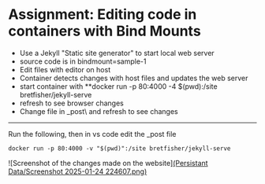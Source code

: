 # Assignment: Editing code in containers with Bind Mounts

- Use a Jekyll "Static site generator" to start local web server
- source code is in bindmount=sample-1 
- Edit files with editor on host 
- Container detects changes with host files and updates the web server 
- start container with **docker run -p 80:4000 -4 $(pwd):/site bretfisher/jekyll-serve
- refresh to see browser changes 
- Change file in _post\ and refresh to see changes 

---

Run the following, then in vs code edit the _post file 
```
docker run -p 80:4000 -v "$(pwd)":/site bretfisher/jekyll-serve
```

![Screenshot of the changes made on the website][(Persistant Data/Screenshot 2025-01-24 224607.png)](https://github.com/Wvrmhat/DevOps-Docker-and-K8s/blob/main/Persistant%20Data/Screenshot%202025-01-24%20224607.png)
